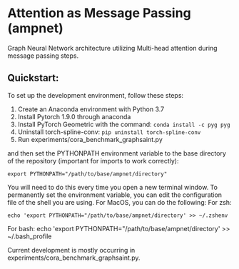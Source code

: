 # Attention as Message Passing (ampnet)
Graph Neural Network architecture utilizing Multi-head attention during message passing
steps.


## Quickstart:
To set up the development environment, follow these steps:
1. Create an Anaconda environment with Python 3.7
2. Install Pytorch 1.9.0 through anaconda
3. Install PyTorch Geometric with the command:
    ```conda install -c pyg pyg```
4. Uninstall torch-spline-conv:
    ```pip uninstall torch-spline-conv```
5. Run experiments/cora_benchmark_graphsaint.py 

and then set the PYTHONPATH environment variable to the base directory of the repository (important for imports to work correctly):
```
export PYTHONPATH="/path/to/base/ampnet/directory" 
```

You will need to do this every time you open a new terminal window. To permanently set the environment variable, you can edit the configuration file of the shell you are using. For MacOS, you can do the following:
For zsh:
```
echo 'export PYTHONPATH="/path/to/base/ampnet/directory' >> ~/.zshenv
```

For bash:
echo 'export PYTHONPATH="/path/to/base/ampnet/directory' >> ~/.bash_profile


Current development is mostly occurring in experiments/cora_benchmark_graphsaint.py.
